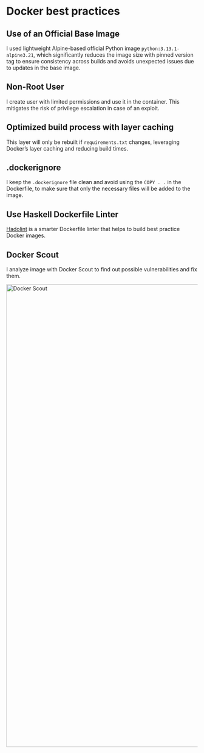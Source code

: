 # Docker best practices

## **Use of an Official Base Image**

I used lightweight Alpine-based official Python image `python:3.13.1-alpine3.21`, which significantly reduces the image size with pinned version tag to ensure consistency across builds and avoids unexpected issues due to updates in the base image.

## **Non-Root User**

I create user with limited permissions and use it in the container. This mitigates the risk of privilege escalation in case of an exploit.

## **Optimized build process with layer caching**

This layer will only be rebuilt if `requirements.txt` changes, leveraging Docker’s layer caching and reducing build times.

## **.dockerignore**

I keep the `.dockerignore` file clean and avoid using the `COPY . .` in the Dockerfile, to make sure that only the necessary files will be added to the image.

## **Use Haskell Dockerfile Linter**

[Hadolint](https://github.com/hadolint/hadolint) is a smarter Dockerfile linter that helps to build best practice Docker images.

## **Docker Scout**

I analyze image with Docker Scout to find out possible vulnerabilities and fix them.

<img width="1214" alt="Docker Scout" src="https://github.com/user-attachments/assets/f1ec3eac-4cb9-428e-be46-b63ca3f44464" />
